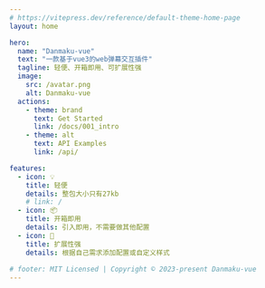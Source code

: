 ```yaml
---
# https://vitepress.dev/reference/default-theme-home-page
layout: home

hero:
  name: "Danmaku-vue"
  text: "一款基于vue3的web弹幕交互插件"
  tagline: 轻便、开箱即用、可扩展性强
  image: 
    src: /avatar.png
    alt: Danmaku-vue
  actions:
    - theme: brand
      text: Get Started
      link: /docs/001_intro
    - theme: alt
      text: API Examples
      link: /api/

features:
  - icon: 💡
    title: 轻便
    details: 整包大小只有27kb
    # link: /
  - icon: 📦
    title: 开箱即用
    details: 引入即用，不需要做其他配置
  - icon: 🎨
    title: 扩展性强
    details: 根据自己需求添加配置或自定义样式
  
# footer: MIT Licensed | Copyright © 2023-present Danmaku-vue
---
```


<!-- 自定义组件 -->
<!-- <script setup>
import Home from './components/Home.vue'
</script> -->

<!-- <Home /> -->

